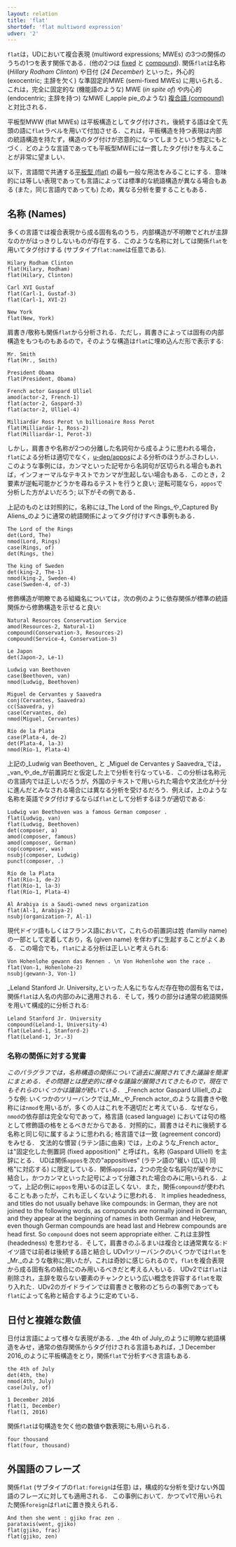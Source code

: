 ```yaml
---
layout: relation
title: 'flat'
shortdef: 'flat multiword expression'
udver: '2'
---
```


`flat`は，UDにおいて複合表現 (multiword expressions; MWEs) の3つの関係のうちの1つを表す関係である．(他の2つは [fixed]() と [compound]()). 関係`flat`は名称 (_Hillary Rodham Clinton_) や日付 (_24 December_) といった，外心的 (exocentric; 主辞を欠く) な準固定的MWE (semi-fixed MWEs) に用いられる．これは，完全に固定的な (機能語のような) MWE (_in spite of_) や内心的 (endocentric; 主辞を持つ) なMWE (_apple pie_のような) [複合語 (compound)]() と対比される．

平板型MWW (flat MWEs) は平板構造としてタグ付けされ，後続する語は全て先頭の語に`flat`ラベルを用いて付加させる．これは，平板構造を持つ表現は内部の統語構造を持たず，構造のタグ付けが恣意的になってしまうという想定にもとづく．どのような言語であっても平板型MWEには一貫したタグ付けを与えることが非常に望ましい．

以下，言語間で共通する[平板型 (flat)]() の最も一般な用法をみることにする．意味的には等しい表現であっても言語によっては標準的な統語構造が異なる場合もある (また，同じ言語内であっても) ため，異なる分析を要することもある．

## 名称 (Names) 

多くの言語では複合表現から成る固有名のうち，内部構造が不明瞭でどれが主辞なのかがはっきりしないものが存在する．このような名称に対しては関係`flat`を用いてタグ付けする (サブタイプ`flat:name`は任意である).

~~~ sdparse
Hilary Rodham Clinton
flat(Hilary, Rodham)
flat(Hilary, Clinton)
~~~

~~~ sdparse
Carl XVI Gustaf
flat(Carl-1, Gustaf-3)
flat(Carl-1, XVI-2)
~~~

~~~ sdparse
New York
flat(New, York)
~~~

肩書き/敬称も関係`flat`から分析される．ただし，肩書きによっては固有の内部構造をもつものもあるので，そのような構造は`flat`に埋め込んだ形で表示する:

~~~ sdparse
Mr. Smith
flat(Mr., Smith)
~~~

~~~ sdparse
President Obama
flat(President, Obama)
~~~

~~~ sdparse
French actor Gaspard Ulliel
amod(actor-2, French-1)
flat(actor-2, Gaspard-3)
flat(actor-2, Ulliel-4)
~~~

~~~ sdparse
Milliardär Ross Perot \n billionaire Ross Perot
flat(Milliardär-1, Ross-2)
flat(Milliardär-1, Perot-3)
~~~

しかし，肩書きや名称が2つの分離した名詞句から成るように思われる場合，`flat`による分析は適切でなく，[u-dep/appos]()による分析のほうがふさわしい．このような事例には，カンマといった記号から名詞句が区切られる場合もあれば，インフォーマルなテキストでカンマが生起しない場合もある．このとき，2要素が逆転可能かどうかを尋ねるテストを行うと良い; 逆転可能なら，`appos`で分析した方がよいだろう; 以下がその例である．

上記のものとは対照的に，名称には_The Lord of the Rings_や_Captured By
Aliens_のように通常の統語関係によってタグ付けすべき事例もある．

~~~ sdparse
The Lord of the Rings
det(Lord, The)
nmod(Lord, Rings)
case(Rings, of)
det(Rings, the)
~~~

~~~ sdparse
The king of Sweden
det(king-2, The-1)
nmod(king-2, Sweden-4)
case(Sweden-4, of-3)
~~~

修飾構造が明瞭である組織名については，次の例のように依存関係が標準の統語関係から修飾構造を示せると良い:

~~~ sdparse
Natural Resources Conservation Service
amod(Resources-2, Natural-1)
compound(Conservation-3, Resources-2)
compound(Service-4, Conservation-3)
~~~

<!--加えて，標準的な統語関係は次のようにも用いられる: (i) 修飾する限定詞やその他の機能語に対して (ii) 埋め込み構造を形成する前置詞句や文が名称に関与し，各要素が結合される場合. (i) は，そのような関係が確認された言語に対して適用される (i.e. (i) の分析はフランス語・ドイツ語・スペイン語には適用されるが，英語には適用されない)．そして，(ii) は
In addition, regular syntactic relations are used: (i) for a modifying determiner or similar function word and (ii) to connect 
together the words of a description or name which involve embedded prepositional phrases, sentences, etc.,
when these relations are (i) recognized in the language being annotated (i.e., the analyses below are for
French, German, and Spanish, not English) and (ii) deemed not to be grammaticalized to the extent that the original role
of the function words has been lost.-->

~~~ sdparse
Le Japon
det(Japon-2, Le-1)
~~~

~~~ sdparse
Ludwig van Beethoven
case(Beethoven, van)
nmod(Ludwig, Beethoven)
~~~

~~~ sdparse
Miguel de Cervantes y Saavedra
conj(Cervantes, Saavedra)
cc(Saavedra, y)
case(Cervantes, de)
nmod(Miguel, Cervantes)
~~~

~~~ sdparse
Río de la Plata
case(Plata-4, de-2)
det(Plata-4, la-3)
nmod(Río-1, Plata-4)
~~~

上記の_Ludwig van Beethoven_ と _Miguel de Cervantes y Saavedra_では，_van_や_de_が前置詞だと仮定した上で分析を行なっている．この分析は名称元の言語内では正しいだろうが，外国のテキストで用いられた場合や文法化が十分に進んだとみなされる場合には異なる分析を受けるだろう．例えば，上のような名称を英語でタグ付けするならば`flat`として分析するほうが適切である:

~~~ sdparse
Ludwig van Beethoven was a famous German composer .
flat(Ludwig, van)
flat(Ludwig, Beethoven)
det(composer, a)
amod(composer, famous)
amod(composer, German)
cop(composer, was)
nsubj(composer, Ludwig)
punct(composer, .)
~~~

~~~ sdparse
Río de la Plata
flat(Río-1, de-2)
flat(Río-1, la-3)
flat(Río-1, Plata-4)
~~~

~~~ sdparse
Al Arabiya is a Saudi-owned news organization
flat(Al-1, Arabiya-2)
nsubj(organization-7, Al-1)
~~~

現代ドイツ語もしくはフランス語において，これらの前置詞は姓 (familiy name) の一部として定着しており，名 (given name) を伴わずに生起することがよくある．この場合でも，`flat`による分析は正しいと考えられる:

~~~ sdparse
Von Hohenlohe gewann das Rennen . \n Von Hohenlohe won the race .
flat(Von-1, Hohenlohe-2)
nsubj(gewann-3, Von-1)
~~~

_Leland Stanford Jr. University_といった人名にちなんだ存在物の固有名では，関係`flat`は人名の内部のみに適用される．そして，残りの部分は通常の統語関係を用いて構成的に分析される:

~~~ sdparse
Leland Stanford Jr. University
compound(Leland-1, University-4)
flat(Leland-1, Stanford-2)
flat(Leland-1, Jr.-3)
~~~

### 名称の関係に対する覚書

_このパラグラフでは，名称構造の関係について過去に展開されてきた議論を簡潔にまとめる．その問題とは歴史的に様々な議論が展開されてきたもので，現在でもそれらのいくつかは議論が続いている．_
_French actor Gaspard Ulliell_のような例: いくつかのツリーバンクでは_Mr._や_French actor_のような肩書きや敬称には`nmod`を用いるが，多くの人はこれを不適切だと考えている．なぜなら，`nmod`の依存部は完全な句であって，格言語 (cased language) においては句の格として修飾語の格をとるべきだからである．<!--Most people think this is inappropriate, since an `nmod` dependent should be a full phrase, which will typically take its own case as a modifier in a cased language. -->対照的に，肩書きはそれに後続する名称と同じ句に属するように思われる; 格言語では一致 (agreement concord) をみせる．
文法的な慣習 (ラテン語に由来) では，上のような_French actor_は"固定化した側置詞 (fixed apposition)" と呼ばれ，名称 (Gaspard Ulliell) を主辞にとる．
UDは関係`appos`を次の"appositives" (ラテン語の"緩い (広い) 同格"に対応する) に限定している．関係`appos`は，2つの完全な名詞句が緩やかに結合し，かつカンマといった記号によって分離された場合のみに用いられる．よって，上記の例に`appos`を用いるのは正しくない．また，関係`compound`が使われることもあったが，これも正しくないように思われる．
It implies headedness, and titles do not usually behave like compounds: in German, they are not joined to the following words, as compounds are normally joined in German, and they appear at the beginning of names in both German and Hebrew, even though German compounds are head last and Hebrew compounds are head first. So `compound` does not seem appropriate either. 
これは主辞性 (headedness) を思わせる．そして，肩書きのふるまいは複合とは通常異なる:ドイツ語では前者は後続する語と結合し
UDv1ツリーバンクのいくつかでは`flat`を_Mr._のような敬称に用いたが，これは奇妙に感じられるので，`flat`を複合表現から成る固有名の結合にのみ用いるべきだと考える人もいる．
UDv2では`flat`は削除され，主辞を取らない要素のチャンクという広い概念を許容する`flat`を取り入れた．<!--どっちも`flat`なの？-->UDv2のガイドラインでは肩書きと敬称のどちらの事例であっても`flat`によって名称と結合するように定めている．


## 日付と複雑な数値

日付は言語によって様々な表現がある．_the 4th of July_のように明瞭な統語構造をみせ，通常の依存関係からタグ付けされる言語もあれば，_1 December 2016_のように平板構造をとり，関係`flat`で分析すべき言語もある.

~~~ sdparse
the 4th of July
det(4th, the)
nmod(4th, July)
case(July, of)
~~~

~~~ sdparse
1 December 2016
flat(1, December)
flat(1, 2016)
~~~

関係`flat`は句構造を欠く他の数値や数表現にも用いられる．

~~~ sdparse
four thousand
flat(four, thousand)
~~~

## 外国語のフレーズ

関係`flat` (サブタイプの`flat:foreign`は任意) は，構成的な分析を受けない外国語のフレーズに対しても適用される．
この事例において．かつてv1で用いられた関係`foreign`は`flat`に置き換えられる．

~~~ sdparse
And then she went : gjiko frac zen .
parataxis(went, gjiko)
flat(gjiko, frac)
flat(gjiko, zen)
~~~
